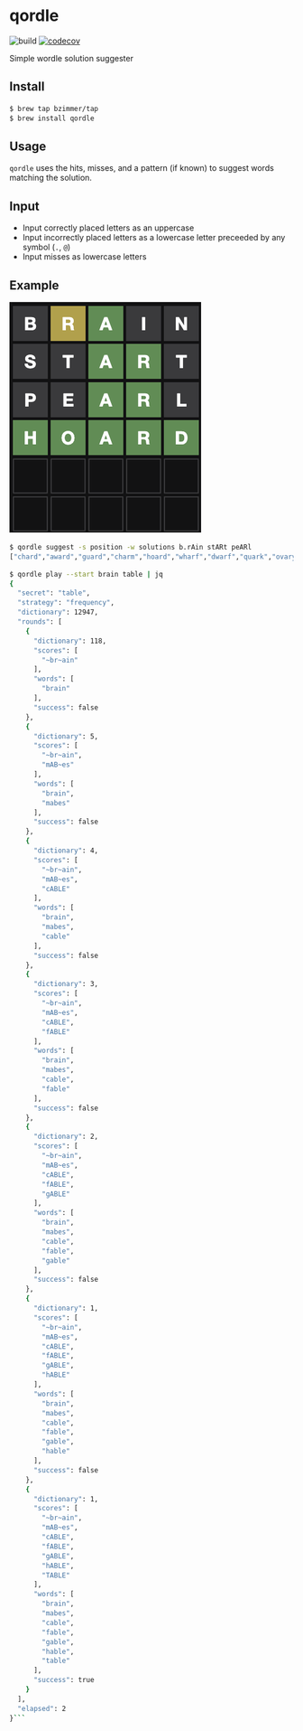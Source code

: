 # qordle

![build](https://github.com/bzimmer/qordle/actions/workflows/build.yaml/badge.svg)
[![codecov](https://codecov.io/gh/bzimmer/qordle/branch/main/graph/badge.svg?token=8L0KXGSM9N)](https://codecov.io/gh/bzimmer/qordle)

Simple wordle solution suggester

## Install

```sh
$ brew tap bzimmer/tap
$ brew install qordle
```

## Usage

`qordle` uses the hits, misses, and a pattern (if known) to suggest words matching the solution.

## Input

* Input correctly placed letters as an uppercase
* Input incorrectly placed letters as a lowercase letter preceeded by any symbol (`.`, `@`)
* Input misses as lowercase letters

## Example

![Screenshot](screenshot.png)

```sh
$ qordle suggest -s position -w solutions b.rAin stARt peARl
["chard","award","guard","charm","hoard","wharf","dwarf","quark","ovary"]
```

```sh
$ qordle play --start brain table | jq
{
  "secret": "table",
  "strategy": "frequency",
  "dictionary": 12947,
  "rounds": [
    {
      "dictionary": 118,
      "scores": [
        "~br~ain"
      ],
      "words": [
        "brain"
      ],
      "success": false
    },
    {
      "dictionary": 5,
      "scores": [
        "~br~ain",
        "mAB~es"
      ],
      "words": [
        "brain",
        "mabes"
      ],
      "success": false
    },
    {
      "dictionary": 4,
      "scores": [
        "~br~ain",
        "mAB~es",
        "cABLE"
      ],
      "words": [
        "brain",
        "mabes",
        "cable"
      ],
      "success": false
    },
    {
      "dictionary": 3,
      "scores": [
        "~br~ain",
        "mAB~es",
        "cABLE",
        "fABLE"
      ],
      "words": [
        "brain",
        "mabes",
        "cable",
        "fable"
      ],
      "success": false
    },
    {
      "dictionary": 2,
      "scores": [
        "~br~ain",
        "mAB~es",
        "cABLE",
        "fABLE",
        "gABLE"
      ],
      "words": [
        "brain",
        "mabes",
        "cable",
        "fable",
        "gable"
      ],
      "success": false
    },
    {
      "dictionary": 1,
      "scores": [
        "~br~ain",
        "mAB~es",
        "cABLE",
        "fABLE",
        "gABLE",
        "hABLE"
      ],
      "words": [
        "brain",
        "mabes",
        "cable",
        "fable",
        "gable",
        "hable"
      ],
      "success": false
    },
    {
      "dictionary": 1,
      "scores": [
        "~br~ain",
        "mAB~es",
        "cABLE",
        "fABLE",
        "gABLE",
        "hABLE",
        "TABLE"
      ],
      "words": [
        "brain",
        "mabes",
        "cable",
        "fable",
        "gable",
        "hable",
        "table"
      ],
      "success": true
    }
  ],
  "elapsed": 2
}```
